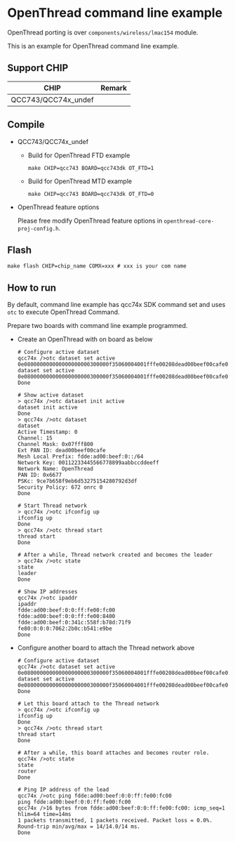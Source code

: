 # OpenThread command line example
OpenThread porting is over `components/wireless/lmac154` module. 

This is an example for OpenThread command line example.

## Support CHIP

|      CHIP        | Remark |
|:----------------:|:------:|
|QCC743/QCC74x_undef       |        |

## Compile
- QCC743/QCC74x_undef
    - Build for OpenThread FTD example
        ```shell
        make CHIP=qcc743 BOARD=qcc743dk OT_FTD=1
        ```
    
    - Build for OpenThread MTD example
        ```shell
        make CHIP=qcc743 BOARD=qcc743dk OT_FTD=0
        ```

- OpenThread feature options

  Please free modify OpenThread feature options in `openthread-core-proj-config.h`.

## Flash

```
make flash CHIP=chip_name COMX=xxx # xxx is your com name
```

## How to run

By default, command line example has qcc74x SDK command set and uses `otc` to execute OpenThread Command.

Prepare two boards with command line example programmed.

- Create an OpenThread with on board as below

  ```shell
  # Configure active dataset 
  qcc74x />otc dataset set active 0e080000000000000000000300000f35060004001fffe00208dead00beef00cafe0708fddead00beef0000051000112233445566778899aabbccddeeff030a4f70656e54687265616404109ce7b658f9eb6d53275154280792d3df0c0402a0f7f801026677
  dataset set active 0e080000000000000000000300000f35060004001fffe00208dead00beef00cafe0708fddead00beef0000051000112233445566778899aabbccddeeff030a4f70656e54687265616404109ce7b658f9eb6d53275154280792d3df0c0402a0f7f801026677
  Done
  
  # Show active dataset
  > qcc74x />otc dataset init active 
  dataset init active
  Done
  > qcc74x />otc dataset
  dataset
  Active Timestamp: 0
  Channel: 15
  Channel Mask: 0x07fff800
  Ext PAN ID: dead00beef00cafe
  Mesh Local Prefix: fdde:ad00:beef:0::/64
  Network Key: 00112233445566778899aabbccddeeff
  Network Name: OpenThread
  PAN ID: 0x6677
  PSKc: 9ce7b658f9eb6d53275154280792d3df
  Security Policy: 672 onrc 0
  Done
  
  # Start Thread network
  > qcc74x />otc ifconfig up
  ifconfig up
  Done
  > qcc74x />otc thread start
  thread start
  Done
  
  # After a while, Thread network created and becomes the leader
  > qcc74x />otc state
  state
  leader
  Done
  
  # Show IP addresses
  qcc74x />otc ipaddr
  ipaddr
  fdde:ad00:beef:0:0:ff:fe00:fc00
  fdde:ad00:beef:0:0:ff:fe00:8400
  fdde:ad00:beef:0:341c:558f:b78d:71f9
  fe80:0:0:0:7062:2b0c:b541:e9be
  Done
  
  ```

- Configure another board to attach the Thread network above

  ```shell
  # Configure active dataset 
  qcc74x />otc dataset set active 0e080000000000000000000300000f35060004001fffe00208dead00beef00cafe0708fddead00beef0000051000112233445566778899aabbccddeeff030a4f70656e54687265616404109ce7b658f9eb6d53275154280792d3df0c0402a0f7f801026677
  dataset set active 0e080000000000000000000300000f35060004001fffe00208dead00beef00cafe0708fddead00beef0000051000112233445566778899aabbccddeeff030a4f70656e54687265616404109ce7b658f9eb6d53275154280792d3df0c0402a0f7f801026677
  Done
  
  # Let this board attach to the Thread network
  > qcc74x />otc ifconfig up
  ifconfig up
  Done
  > qcc74x />otc thread start
  thread start
  Done
  
  # After a while, this board attaches and becomes router role.
  qcc74x />otc state
  state
  router
  Done
  
  # Ping IP address of the lead
  qcc74x />otc ping fdde:ad00:beef:0:0:ff:fe00:fc00
  ping fdde:ad00:beef:0:0:ff:fe00:fc00
  qcc74x />16 bytes from fdde:ad00:beef:0:0:ff:fe00:fc00: icmp_seq=1 hlim=64 time=14ms
  1 packets transmitted, 1 packets received. Packet loss = 0.0%. Round-trip min/avg/max = 14/14.0/14 ms.
  Done
  ```

  
